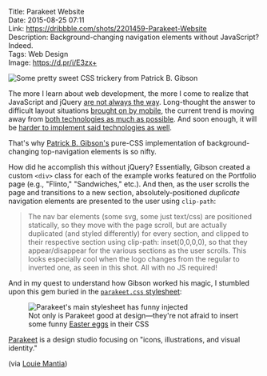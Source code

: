 Title: Parakeet Website  
Date: 2015-08-25 07:11  
Link: https://dribbble.com/shots/2201459-Parakeet-Website  
Description: Background-changing navigation elements without JavaScript? Indeed.  
Tags: Web Design  
Image: https://d.pr/i/E3zx+  

![Some pretty sweet CSS trickery from Patrick B. Gibson](https://d.pr/i/E3zx+ "Parakeet's neat-o navigation")
<!-- {.screenshot} -->

The more I learn about web development, the more I come to realize that JavaScript and jQuery [are not always the way][1]. Long-thought the answer to difficult layout situations [brought on by mobile][2], the current trend is moving away from [both technologies as much as possible][3]. And soon enough, it will be [harder to implement said technologies as well][4].

That's why [Patrick B. Gibson's][5] pure-CSS implementation of background-changing top-navigation elements is so nifty.

How did he accomplish this without jQuery? Essentially, Gibson created a custom `<div>` class for each of the example works featured on the Portfolio page (e.g., "Flinto," "Sandwiches," etc.). And then, as the user scrolls the page and transitions to a new section, absolutely-positioned *duplicate* navigation elements are presented to the user using `clip-path`:

> The nav bar elements (some svg, some just text/css) are positioned statically, so they move with the page scroll, but are actually duplicated (and styled differently) for every section, and clipped to their respective section using clip-path: inset(0,0,0,0), so that they appear/disappear for the various sections as the user scrolls. This looks especially cool when the logo changes from the regular to inverted one, as seen in this shot. All with no JS required!

And in my quest to understand how Gibson worked his magic, I stumbled upon this gem buried in the [`parakeet.css` stylesheet][6]:

<figure>
	<img src="https://d.pr/i/1eRAf+" alt="Parakeet's main stylesheet has funny injected" title="Parakeet's main stylesheet has funny injected">
	<figcaption>Not only is Parakeet good at design&mdash;they're not afraid to insert some funny <a href="https://en.wikipedia.org/wiki/Easter_egg_(interaction_design)#Software" title="Wikipedia: Software Easter Eggs">Easter eggs</a> in their CSS</figcaption>
</figure>

[Parakeet][7] is a design studio focusing on "icons, illustrations, and visual identity." 

(via [Louie Mantia][8])

[1]: http://tutorialzine.com/2012/04/5-lightweight-jquery-alternatives/ "Lightweight jQuery alternatives"
[2]: http://www.html5rocks.com/en/mobile/responsivedesign/ "Responsive Design"
[3]: http://www.sitepoint.com/top-5-jquery-ui-alternatives/ "jQuery alternatives"
[4]: http://daringfireball.net/linked/2015/08/24/williams-crystal-safari-content-blocking "John Gruber on Safari Content Blocking"
[5]: https://twitter.com/patr1ck "Guy behind Parakeet's CSS"
[6]: https://parakeetweb.s3.amazonaws.com/static/css/parakeet.css "Link Parakeet's CSS"
[7]: http://www.parakeet.co "Louie Mantia's website, Parakeet"
[8]: https://twitter.com/mantia/status/635982033735413764 "Louie Mantia calling attention to the guy who wrote the CSS for Parakeet"